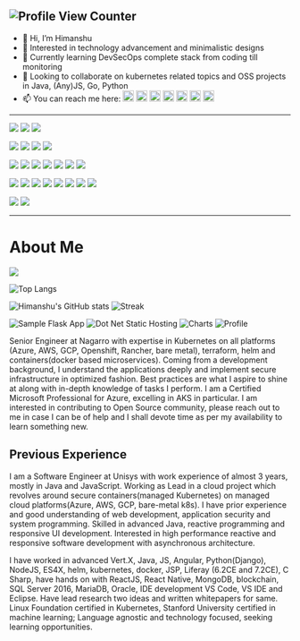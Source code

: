 


![Profile View Counter](https://komarev.com/ghpvc/?username=sainihimanshu983&label=Profile_Visits&color=8888ff)
---
- 👋 Hi, I’m Himanshu
- 👀 Interested in technology advancement and minimalistic designs
- 🌱 Currently learning DevSecOps complete stack from coding till monitoring
- 💞️ Looking to collaborate on kubernetes related topics and OSS projects in Java, (Any)JS, Go, Python
- 📫 You can reach me here: 
[<img src='https://cdn.jsdelivr.net/npm/simple-icons@3.0.1/icons/icloud.svg' alt='website' height='20'>](https://sainihimanshu983.github.io/)
[<img src='https://cdn.jsdelivr.net/npm/simple-icons@3.0.1/icons/gmail.svg' alt='website' height='20'>](mailto://sainihimanshu983@gmail.com)
[<img src='https://cdn.jsdelivr.net/npm/simple-icons@3.0.1/icons/linkedin.svg' alt='linkedin' height='20'>](https://www.linkedin.com/in/sainihimanshu983/)
[<img src='https://cdn.jsdelivr.net/npm/simple-icons@3.0.1/icons/github.svg' alt='github' height='20'>](https://github.com/sainihimanshu983)
[<img src='https://cdn.jsdelivr.net/npm/simple-icons@3.0.1/icons/stackoverflow.svg' alt='stackoverflow' height='20'>](https://stackoverflow.com/users/11320680/himanshu)
[<img src='https://cdn.jsdelivr.net/npm/simple-icons@3.0.1/icons/dev-dot-to.svg' alt='dev' height='20'>](https://dev.to/sainihimanshu983)
[<img src='https://cdn.jsdelivr.net/npm/simple-icons@3.0.1/icons/instagram.svg' alt='instagram' height='20'>](https://www.instagram.com/sainihimanshu983/)


<!-- <p align="left"> <img src="https://komarev.com/ghpvc/?username=sainihimanshu983&label=Profile%20views&color=0e75b6&style=flat" alt="sainihimanshu983" /> </p>  
<p align="left"> <a href="https://github.com/ryo-ma/github-profile-trophy"><img src="https://github-profile-trophy.vercel.app/?username=sainihimanshu983" alt="sainihimanshu983" /></a> </p>  -->

---
<!-- ![](https://img.shields.io/badge/OS-Windows-informational?style=for-the-badge&logo=windows&logoColor=65c2fb&color=success) 
![](https://img.shields.io/badge/OS-Ubuntu-informational?style=for-the-badge&logo=ubuntu&logoColor=ea854b&color=success)
![](https://img.shields.io/badge/OS-Alpine-informational?style=for-the-badge&logo=alpinelinux&logoColor=9ca0dc&color=success)

![](https://img.shields.io/badge/Editor-VS_Code-informational?style=for-the-badge&logo=visualstudiocode&logoColor=65c2fb&color=e0cdfe)
![](https://img.shields.io/badge/Editor-Eclipse-informational?style=for-the-badge&logo=eclipse&logoColor=ea854b&color=e0cdfe)
![](https://img.shields.io/badge/Editor-IntelliJ_Idea-informational?style=for-the-badge&logo=intellijidea&logoColor=ff4475&color=e0cdfe)
![](https://img.shields.io/badge/Script-Bash,_Shell-informational?style=for-the-badge&logo=powershell&logoColor=dddddd&color=e0cdfe)

![](https://img.shields.io/badge/Tools-Docker-informational?style=for-the-badge&logo=docker&logoColor=65c2fb&color=4484f1)
![](https://img.shields.io/badge/Tools-Kubernetes-informational?style=for-the-badge&logo=kubernetes&logoColor=65c2fb&color=4484f1)
![](https://img.shields.io/badge/Tools-Helm-informational?style=for-the-badge&logo=helm&logoColor=65c2fb&color=4484f1)
![](https://img.shields.io/badge/Tools-Terraform-informational?style=for-the-badge&logo=terraform&logoColor=be72fe&color=4484f1)
![](https://img.shields.io/badge/Tools-GitLab-informational?style=for-the-badge&logo=gitlab&color=4484f1)
![](https://img.shields.io/badge/Tools-GitHub-informational?style=for-the-badge&logo=github&color=4484f1)
![](https://img.shields.io/badge/Tools-Jenkins-informational?style=for-the-badge&logo=jenkins&logoColor=ea854b&color=4484f1)

![](https://img.shields.io/badge/Code-Java-informational?style=for-the-badge&logo=java&logoColor=white&color=success)
![](https://img.shields.io/badge/Code-JavaScript-informational?style=for-the-badge&logo=javascript&logoColor=yellow&color=success)
![](https://img.shields.io/badge/Code-TypeScript-informational?style=for-the-badge&logo=typescript&logoColor=65c2fb&color=success)
![](https://img.shields.io/badge/Code-NodeJS-informational?style=for-the-badge&logo=node.js&logoColor=green&color=success)
![](https://img.shields.io/badge/Code-Angular-informational?style=for-the-badge&logo=angular&logoColor=ff7777&color=success)
![](https://img.shields.io/badge/Code-React-informational?style=for-the-badge&logo=react&logoColor=65c2fb&color=success)
![](https://img.shields.io/badge/Code-Python-informational?style=for-the-badge&logo=python&logoColor=yellow&color=success)
![](https://img.shields.io/badge/Code-C_Sharp-informational?style=for-the-badge&logo=csharp&logoColor=65c2fb&color=success)

![](https://img.shields.io/badge/Cloud-Azure-informational?style=for-the-badge&logo=microsoftazure&logoColor=42a8fd&color=4484f1)
![](https://img.shields.io/badge/Cloud-AWS-informational?style=for-the-badge&logo=amazonaws&logoColor=ea854b&color=ea854b) -->

![](https://img.shields.io/badge/-Windows-informational?style=for-the-badge&logo=windows&logoColor=0078D6&color=F5F5F5) 
![](https://img.shields.io/badge/-Ubuntu-informational?style=for-the-badge&logo=ubuntu&logoColor=E95420&color=F5F5F5)
![](https://img.shields.io/badge/-Alpine-informational?style=for-the-badge&logo=alpinelinux&logoColor=0D597F&color=F5F5F5)

![](https://img.shields.io/badge/-VS_Code-informational?style=for-the-badge&logo=visualstudiocode&logoColor=007ACC&color=F3EBFF)
![](https://img.shields.io/badge/-Eclipse-informational?style=for-the-badge&logo=eclipse&logoColor=2C2255&color=F3EBFF)
![](https://img.shields.io/badge/-IntelliJ_Idea-informational?style=for-the-badge&logo=intellijidea&logoColor=000000&color=F3EBFF)
![](https://img.shields.io/badge/-Bash,_Shell-informational?style=for-the-badge&logo=powershell&logoColor=4D4D4D&color=F3EBFF)

![](https://img.shields.io/badge/-Docker-informational?style=for-the-badge&logo=docker&color=F5F5F5)
![](https://img.shields.io/badge/-Kubernetes-informational?style=for-the-badge&logo=kubernetes&color=F5F5F5)
![](https://img.shields.io/badge/-Helm-informational?style=for-the-badge&logo=helm&logoColor=0F1689&color=F5F5F5)
![](https://img.shields.io/badge/-Terraform-informational?style=for-the-badge&logo=terraform&logoColor=7B42BC&color=F5F5F5)
![](https://img.shields.io/badge/-GitLab-informational?style=for-the-badge&logo=gitlab&color=F5F5F5)
![](https://img.shields.io/badge/-Jenkins-informational?style=for-the-badge&logo=jenkins&logoColor=D24939&color=F5F5F5)
![](https://img.shields.io/badge/-GitHub-informational?style=for-the-badge&logo=github&logoColor=181717&color=F5F5F5)

![](https://img.shields.io/badge/-Java-informational?style=for-the-badge&logo=java&logoColor=FF160B&color=F3EBFF)
![](https://img.shields.io/badge/-JavaScript-informational?style=for-the-badge&logo=javascript&color=F3EBFF)
![](https://img.shields.io/badge/-TypeScript-informational?style=for-the-badge&logo=typescript&color=F3EBFF)
![](https://img.shields.io/badge/-NodeJS-informational?style=for-the-badge&logo=node.js&color=F3EBFF)
![](https://img.shields.io/badge/-Angular-informational?style=for-the-badge&logo=angular&logoColor=DD0031&color=F3EBFF)
![](https://img.shields.io/badge/-React-informational?style=for-the-badge&logo=react&color=F3EBFF)
![](https://img.shields.io/badge/-Python-informational?style=for-the-badge&logo=python&color=F3EBFF)
![](https://img.shields.io/badge/-C_Sharp-informational?style=for-the-badge&logo=csharp&logoColor=239120&color=F3EBFF)

![](https://img.shields.io/badge/-Azure-informational?style=for-the-badge&logo=microsoftazure&logoColor=0078D4&color=D8F7FD)
![](https://img.shields.io/badge/-AWS-informational?style=for-the-badge&logo=amazonaws&logoColor=FF160B&color=FFEED9)

---
# About Me

[![](https://img.shields.io/badge/GitHub-sainihimanshu983-success?style=for-the-badge)](https://github.com/sainihimanshu983)


![Top Langs](https://github-readme-stats.vercel.app/api/top-langs/?username=sainihimanshu983&show_icons=true&layout=compact&langs_count=10&theme=dark)

![Himanshu's GitHub stats](https://github-readme-stats.vercel.app/api?username=sainihimanshu983&count_private=true&show_icons=true&theme=dark)
![Streak](https://github-readme-streak-stats.herokuapp.com/?user=sainihimanshu983&theme=dark)


![Sample Flask App](https://github-readme-stats.vercel.app/api/pin?username=sainihimanshu983&repo=sample-app-flask&title_color=fff&icon_color=faf9f9&text_color=9f9f9f&bg_color=151515)
![Dot Net Static Hosting](https://github-readme-stats.vercel.app/api/pin?username=sainihimanshu983&repo=dotnetstatichosting&title_color=fff&icon_color=faf9f9&text_color=9f9f9f&bg_color=151515)
![Charts](https://github-readme-stats.vercel.app/api/pin?username=sainihimanshu983&repo=charts&title_color=fff&icon_color=faf9f9&text_color=9f9f9f&bg_color=151515)
![Profile](https://github-readme-stats.vercel.app/api/pin?username=sainihimanshu983&repo=sainihimanshu983&title_color=fff&icon_color=faf9f9&text_color=9f9f9f&bg_color=151515)


Senior Engineer at Nagarro with expertise in Kubernetes on all platforms (Azure, AWS, GCP, Openshift, Rancher, bare metal), terraform, helm and containers(docker based microservices). Coming from a development background, I understand the applications deeply and implement secure infrastructure in optimized fashion. Best practices are what I aspire to shine at along with in-depth knowledge of tasks I perform. I am a Certified Microsoft Professional for Azure, excelling in AKS in particular. I am interested in contributing to Open Source community, please reach out to me in case I can be of help and I shall devote time as per my availability to learn something new.

## Previous Experience

I am a Software Engineer at Unisys with work experience of almost 3 years, mostly in Java and JavaScript. Working as Lead in a cloud project which revolves around secure containers(managed Kubernetes) on managed cloud platforms(Azure, AWS, GCP, bare-metal k8s). I have prior experience and good understanding of web development, application security and system programming. Skilled in advanced Java, reactive programming and responsive UI development. Interested in high performance reactive and responsive software development with asynchronous architecture.

I have worked in advanced Vert.X, Java, JS, Angular, Python(Django), NodeJS, ES4X, helm, kubernetes, docker, JSP, Liferay (6.2CE and 7.2CE), C Sharp, have hands on with ReactJS, React Native, MongoDB, blockchain<hyper-ledger and etherium>, SQL Server 2016, MariaDB, Oracle, IDE development VS Code, VS IDE and Eclipse. Have lead research two ideas and written whitepapers for same. Linux Foundation certified in Kubernetes, Stanford University certified in machine learning; Language agnostic and technology focused, seeking learning opportunities.
